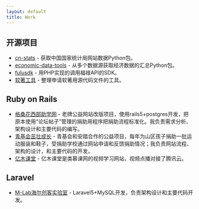 ```yaml
---
layout: default
title: Work
---
```


## 开源项目

* [cn-stats](https://pypi.org/project/cn-stats/) - 获取中国国家统计局网站数据Python包。
* [economic-data-tools](https://pypi.org/project/economic-data-tools/) - 从多个数据源获取经济数据的汇总Python包。
* [fulusdk](https://github.com/songjian/fulusdk) - 用PHP实现的调用福禄API的SDK。
* [软著工具](https://github.com/songjian/ruanzhu) - 整理申请软著用源代码文件的工具。

## Ruby on Rails

* [格桑花西部助学网](http://www.gesanghua.org/) - 老牌公益网站改版项目，使用rails5+postgres开发，把原本使用“论坛帖子”管理的捐助用程序把捐助流程标准化。我负责需求分析、架构设计和主要代码的编写。
* [青基会茁壮成长](http://zzcz.wikiflyer.cn/) - 青基会和安踏合作的公益项目，每年为山区孩子捐助一批运动服装和鞋子，受捐助学校通过网站申请和反馈捐助情况；我负责网站流程、架构的设计，和主要代码的开发。
* [亿木课堂](http://www.ymooc.com.cn/) - 亿木课堂是类慕课网的视频学习网站，视频点播对接了腾讯云。

## Laravel

* [M-Lab海尔创客实验室](http://lab.haier.com/) - Laravel5+MySQL开发，负责架构设计和主要代码开发。
